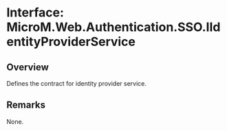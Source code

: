 # Interface: MicroM.Web.Authentication.SSO.IIdentityProviderService
## Overview
Defines the contract for identity provider service.

## Remarks
None.

